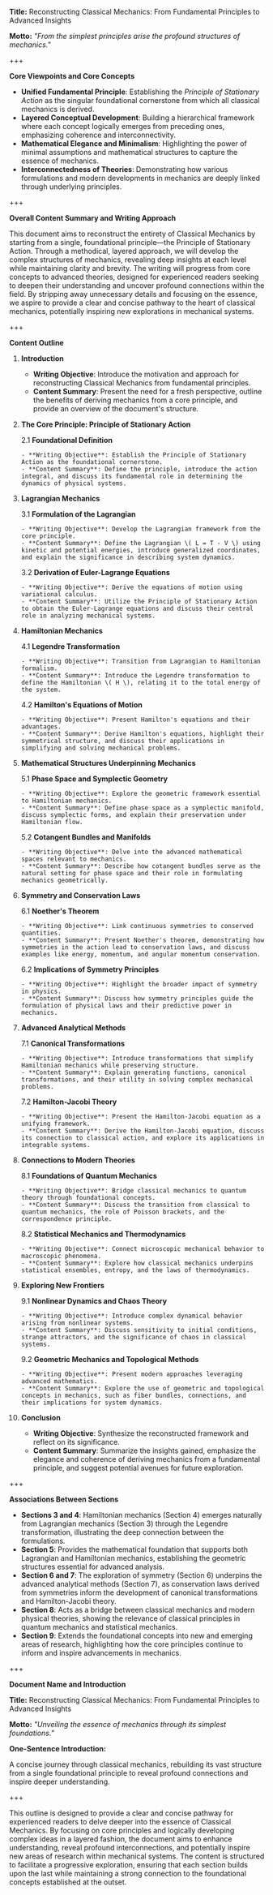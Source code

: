 
**Title:** Reconstructing Classical Mechanics: From Fundamental Principles to Advanced Insights

**Motto:** *"From the simplest principles arise the profound structures of mechanics."*

+++

**Core Viewpoints and Core Concepts**

- **Unified Fundamental Principle**: Establishing the *Principle of Stationary Action* as the singular foundational cornerstone from which all classical mechanics is derived.
- **Layered Conceptual Development**: Building a hierarchical framework where each concept logically emerges from preceding ones, emphasizing coherence and interconnectivity.
- **Mathematical Elegance and Minimalism**: Highlighting the power of minimal assumptions and mathematical structures to capture the essence of mechanics.
- **Interconnectedness of Theories**: Demonstrating how various formulations and modern developments in mechanics are deeply linked through underlying principles.

+++

**Overall Content Summary and Writing Approach**

This document aims to reconstruct the entirety of Classical Mechanics by starting from a single, foundational principle—the Principle of Stationary Action. Through a methodical, layered approach, we will develop the complex structures of mechanics, revealing deep insights at each level while maintaining clarity and brevity. The writing will progress from core concepts to advanced theories, designed for experienced readers seeking to deepen their understanding and uncover profound connections within the field. By stripping away unnecessary details and focusing on the essence, we aspire to provide a clear and concise pathway to the heart of classical mechanics, potentially inspiring new explorations in mechanical systems.

+++

**Content Outline**

1. **Introduction**

   - **Writing Objective**: Introduce the motivation and approach for reconstructing Classical Mechanics from fundamental principles.
   - **Content Summary**: Present the need for a fresh perspective, outline the benefits of deriving mechanics from a core principle, and provide an overview of the document's structure.

2. **The Core Principle: Principle of Stationary Action**

   2.1 **Foundational Definition**

       - **Writing Objective**: Establish the Principle of Stationary Action as the foundational cornerstone.
       - **Content Summary**: Define the principle, introduce the action integral, and discuss its fundamental role in determining the dynamics of physical systems.

3. **Lagrangian Mechanics**

   3.1 **Formulation of the Lagrangian**

       - **Writing Objective**: Develop the Lagrangian framework from the core principle.
       - **Content Summary**: Define the Lagrangian \( L = T - V \) using kinetic and potential energies, introduce generalized coordinates, and explain the significance in describing system dynamics.

   3.2 **Derivation of Euler-Lagrange Equations**

       - **Writing Objective**: Derive the equations of motion using variational calculus.
       - **Content Summary**: Utilize the Principle of Stationary Action to obtain the Euler-Lagrange equations and discuss their central role in analyzing mechanical systems.

4. **Hamiltonian Mechanics**

   4.1 **Legendre Transformation**

       - **Writing Objective**: Transition from Lagrangian to Hamiltonian formalism.
       - **Content Summary**: Introduce the Legendre transformation to define the Hamiltonian \( H \), relating it to the total energy of the system.

   4.2 **Hamilton's Equations of Motion**

       - **Writing Objective**: Present Hamilton's equations and their advantages.
       - **Content Summary**: Derive Hamilton's equations, highlight their symmetrical structure, and discuss their applications in simplifying and solving mechanical problems.

5. **Mathematical Structures Underpinning Mechanics**

   5.1 **Phase Space and Symplectic Geometry**

       - **Writing Objective**: Explore the geometric framework essential to Hamiltonian mechanics.
       - **Content Summary**: Define phase space as a symplectic manifold, discuss symplectic forms, and explain their preservation under Hamiltonian flow.

   5.2 **Cotangent Bundles and Manifolds**

       - **Writing Objective**: Delve into the advanced mathematical spaces relevant to mechanics.
       - **Content Summary**: Describe how cotangent bundles serve as the natural setting for phase space and their role in formulating mechanics geometrically.

6. **Symmetry and Conservation Laws**

   6.1 **Noether's Theorem**

       - **Writing Objective**: Link continuous symmetries to conserved quantities.
       - **Content Summary**: Present Noether's theorem, demonstrating how symmetries in the action lead to conservation laws, and discuss examples like energy, momentum, and angular momentum conservation.

   6.2 **Implications of Symmetry Principles**

       - **Writing Objective**: Highlight the broader impact of symmetry in physics.
       - **Content Summary**: Discuss how symmetry principles guide the formulation of physical laws and their predictive power in mechanics.

7. **Advanced Analytical Methods**

   7.1 **Canonical Transformations**

       - **Writing Objective**: Introduce transformations that simplify Hamiltonian mechanics while preserving structure.
       - **Content Summary**: Explain generating functions, canonical transformations, and their utility in solving complex mechanical problems.

   7.2 **Hamilton-Jacobi Theory**

       - **Writing Objective**: Present the Hamilton-Jacobi equation as a unifying framework.
       - **Content Summary**: Derive the Hamilton-Jacobi equation, discuss its connection to classical action, and explore its applications in integrable systems.

8. **Connections to Modern Theories**

   8.1 **Foundations of Quantum Mechanics**

       - **Writing Objective**: Bridge classical mechanics to quantum theory through foundational concepts.
       - **Content Summary**: Discuss the transition from classical to quantum mechanics, the role of Poisson brackets, and the correspondence principle.

   8.2 **Statistical Mechanics and Thermodynamics**

       - **Writing Objective**: Connect microscopic mechanical behavior to macroscopic phenomena.
       - **Content Summary**: Explore how classical mechanics underpins statistical ensembles, entropy, and the laws of thermodynamics.

9. **Exploring New Frontiers**

   9.1 **Nonlinear Dynamics and Chaos Theory**

       - **Writing Objective**: Introduce complex dynamical behavior arising from nonlinear systems.
       - **Content Summary**: Discuss sensitivity to initial conditions, strange attractors, and the significance of chaos in classical systems.

   9.2 **Geometric Mechanics and Topological Methods**

       - **Writing Objective**: Present modern approaches leveraging advanced mathematics.
       - **Content Summary**: Explore the use of geometric and topological concepts in mechanics, such as fiber bundles, connections, and their implications for system dynamics.

10. **Conclusion**

    - **Writing Objective**: Synthesize the reconstructed framework and reflect on its significance.
    - **Content Summary**: Summarize the insights gained, emphasize the elegance and coherence of deriving mechanics from a fundamental principle, and suggest potential avenues for future exploration.

+++

**Associations Between Sections**

- **Sections 3 and 4**: Hamiltonian mechanics (Section 4) emerges naturally from Lagrangian mechanics (Section 3) through the Legendre transformation, illustrating the deep connection between the formulations.
- **Section 5**: Provides the mathematical foundation that supports both Lagrangian and Hamiltonian mechanics, establishing the geometric structures essential for advanced analysis.
- **Section 6 and 7**: The exploration of symmetry (Section 6) underpins the advanced analytical methods (Section 7), as conservation laws derived from symmetries inform the development of canonical transformations and Hamilton-Jacobi theory.
- **Section 8**: Acts as a bridge between classical mechanics and modern physical theories, showing the relevance of classical principles in quantum mechanics and statistical mechanics.
- **Section 9**: Extends the foundational concepts into new and emerging areas of research, highlighting how the core principles continue to inform and inspire advancements in mechanics.

+++

**Document Name and Introduction**

**Title:** Reconstructing Classical Mechanics: From Fundamental Principles to Advanced Insights

**Motto:** *"Unveiling the essence of mechanics through its simplest foundations."*

**One-Sentence Introduction:**

A concise journey through classical mechanics, rebuilding its vast structure from a single foundational principle to reveal profound connections and inspire deeper understanding.

+++

This outline is designed to provide a clear and concise pathway for experienced readers to delve deeper into the essence of Classical Mechanics. By focusing on core principles and logically developing complex ideas in a layered fashion, the document aims to enhance understanding, reveal profound interconnections, and potentially inspire new areas of research within mechanical systems. The content is structured to facilitate a progressive exploration, ensuring that each section builds upon the last while maintaining a strong connection to the foundational concepts established at the outset.


